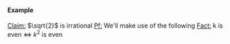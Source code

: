 #### Example
<u>Claim:</u> $\sqrt{2}$ is irrational
<u>Pf:</u> We'll make use of the following
<U>Fact:</U> k is even $\Leftrightarrow$ $k^2$ is even
